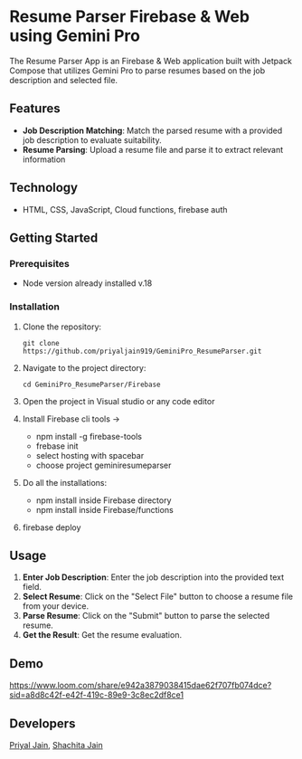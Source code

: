 # Resume Parser Firebase & Web using Gemini Pro

The Resume Parser App is an Firebase & Web application built with Jetpack Compose that utilizes Gemini Pro to parse resumes based on the job description and selected file.

## Features

- **Job Description Matching**: Match the parsed resume with a provided job description to evaluate suitability.
- **Resume Parsing**: Upload a resume file and parse it to extract relevant information

## Technology

- HTML, CSS, JavaScript, Cloud functions, firebase auth

## Getting Started

### Prerequisites

- Node version already installed v.18

### Installation

1. Clone the repository:

    ```
    git clone https://github.com/priyaljain919/GeminiPro_ResumeParser.git
    ```

2. Navigate to the project directory:

   ```
   cd GeminiPro_ResumeParser/Firebase
   ```

3. Open the project in Visual studio or any code editor

4. Install Firebase cli tools -> 
    - npm install -g firebase-tools
    - frebase init
    - select hosting with spacebar 
    - choose project geminiresumeparser

4. Do all the installations: 
    - npm install inside Firebase directory
    - npm install inside Firebase/functions

5. firebase deploy

## Usage
1. **Enter Job Description**: Enter the job description into the provided text field.
2. **Select Resume**: Click on the "Select File" button to choose a resume file from your device.
3. **Parse Resume**: Click on the "Submit" button to parse the selected resume.
4. **Get the Result**:  Get the resume evaluation.

## Demo
https://www.loom.com/share/e942a3879038415dae62f707fb074dce?sid=a8d8c42f-e42f-419c-89e9-3c8ec2df8ce1


## Developers
[Priyal Jain](https://www.linkedin.com/in/priyaljain919/), [Shachita Jain](https://www.linkedin.com/in/shachita/)
